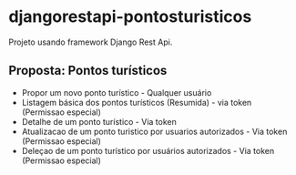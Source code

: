 # djangorestapi-pontosturisticos
Projeto usando framework Django Rest Api. 

## Proposta: Pontos turísticos
- Propor um novo ponto turístico - Qualquer usuário
- Listagem básica dos pontos turísticos (Resumida) - via token (Permissao especial)
- Detalhe de um ponto turístico - Via token
- Atualizacao de um ponto turistico por usuarios autorizados - Via token (Permissao especial)
- Deleçao de um ponto turístico por usuários autorizados - Via token (Permissao especial)
